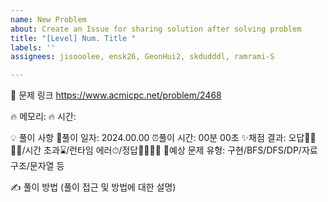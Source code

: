 ```yaml
---
name: New Problem
about: Create an Issue for sharing solution after solving problem
title: "[Level] Num. Title "
labels: ''
assignees: jisooolee, ensk26, GeonHui2, skdudddl, ramrami-S

---
```


🔗 문제 링크
https://www.acmicpc.net/problem/2468


🔥 메모리: 
🔥 시간: 


💡 풀이 사항
📆풀이 일자: 2024.00.00
⏰풀이 시간: 00분 00초
✨채점 결과: 오답🙅‍♀️🙅‍♂️/시간 초과⌛/런타임 에러⏱/정답🙆‍♀️🙆‍♂️
📃예상 문제 유형: 구현/BFS/DFS/DP/자료구조/문자열 등

✍ 풀이 방법
(풀이 접근 및 방법에 대한 설명)
